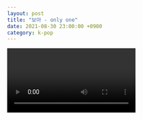 ```yaml
---
layout: post
title: "보아 - only one"
date: 2021-08-30 23:00:00 +0900
category: k-pop
---
```


<div class="video-container">
    <video id="player" class="video-js vjs-default-skin vjs-big-play-centered" data-json="/public/json/k-pop/보아 - only one.json"></video>
</div>

```
```
